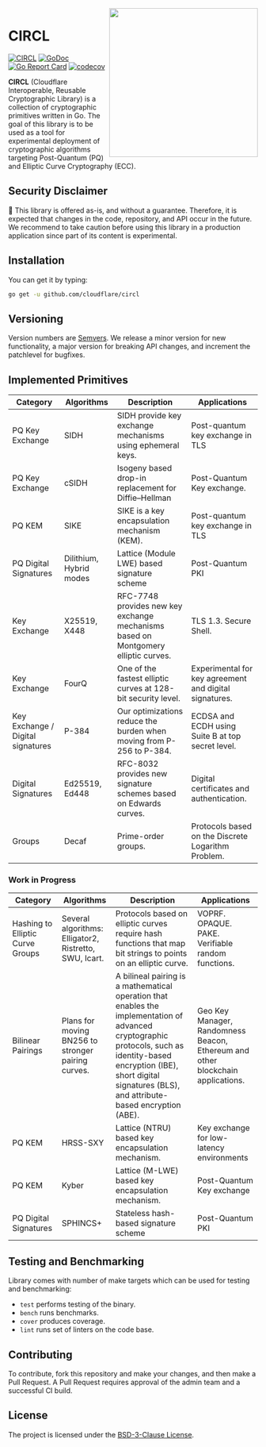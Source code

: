 <img src=".etc/icon.png" align="right" height="300" width="300"/>

# CIRCL

[![CIRCL](https://github.com/cloudflare/circl/workflows/CIRCL/badge.svg)](https://github.com/cloudflare/circl/actions)
[![GoDoc](https://godoc.org/github.com/cloudflare/circl?status.svg)](https://pkg.go.dev/github.com/cloudflare/circl?tab=overview)
[![Go Report Card](https://goreportcard.com/badge/github.com/cloudflare/circl)](https://goreportcard.com/report/github.com/cloudflare/circl)
[![codecov](https://codecov.io/gh/cloudflare/circl/branch/master/graph/badge.svg)](https://codecov.io/gh/cloudflare/circl)

**CIRCL** (Cloudflare Interoperable, Reusable Cryptographic Library) is a collection
of cryptographic primitives written in Go. The goal of this library is to be used as a tool for
experimental deployment of cryptographic algorithms targeting Post-Quantum (PQ) and Elliptic
Curve Cryptography (ECC).

## Security Disclaimer

🚨 This library is offered as-is, and without a guarantee. Therefore, it is expected that changes in the code, repository, and API occur in the future. We recommend to take caution before using this library in a production application since part of its content is experimental.

## Installation

You can get it by typing:

```sh
go get -u github.com/cloudflare/circl
```

## Versioning

Version numbers are [Semvers](https://semver.org/). We release a minor version for new functionality, a major version for breaking API changes, and increment the patchlevel for bugfixes.

## Implemented Primitives

| Category | Algorithms | Description | Applications |
|-----------|------------|-------------|--------------|
| PQ Key Exchange | SIDH | SIDH provide key exchange mechanisms using ephemeral keys. | Post-quantum key exchange in TLS |
| PQ Key Exchange | cSIDH | Isogeny based drop-in replacement for Diffie–Hellman | Post-Quantum Key exchange. |
| PQ KEM | SIKE | SIKE is a key encapsulation mechanism (KEM). | Post-quantum key exchange in TLS |
| PQ Digital Signatures | Dilithium, Hybrid modes | Lattice (Module LWE) based signature scheme | Post-Quantum PKI |
| Key Exchange | X25519, X448 | RFC-7748 provides new key exchange mechanisms based on Montgomery elliptic curves. | TLS 1.3. Secure Shell. |
| Key Exchange | FourQ | One of the fastest elliptic curves at 128-bit security level. | Experimental for key agreement and digital signatures. |
| Key Exchange / Digital signatures | P-384 | Our optimizations reduce the burden when moving from P-256 to P-384. |  ECDSA and ECDH using Suite B at top secret level. |
| Digital Signatures | Ed25519, Ed448 | RFC-8032 provides new signature schemes based on Edwards curves. | Digital certificates and authentication. |
| Groups | Decaf | Prime-order groups. | Protocols based on the Discrete Logarithm Problem. |

### Work in Progress

| Category | Algorithms | Description | Applications |
|----------|------------|-------------|--------------|
| Hashing to Elliptic Curve Groups | Several algorithms: Elligator2, Ristretto, SWU, Icart. | Protocols based on elliptic curves require hash functions that map bit strings to points on an elliptic curve.  | VOPRF. OPAQUE. PAKE. Verifiable random functions. |
| Bilinear Pairings | Plans for moving BN256 to stronger pairing curves. | A bilineal pairing is a mathematical operation that enables the implementation of advanced cryptographic protocols, such as identity-based encryption (IBE), short digital signatures (BLS), and attribute-based encryption (ABE). | Geo Key Manager, Randomness Beacon, Ethereum and other blockchain applications. |
| PQ KEM | HRSS-SXY | Lattice (NTRU) based key encapsulation mechanism. | Key exchange for low-latency environments |
| PQ KEM | Kyber | Lattice (M-LWE) based key encapsulation mechanism. | Post-Quantum Key exchange |
| PQ Digital Signatures | SPHINCS+ | Stateless hash-based signature scheme | Post-Quantum PKI |

## Testing and Benchmarking

Library comes with number of make targets which can be used for testing and
benchmarking:

- ``test`` performs testing of the binary.
- ``bench`` runs benchmarks.
- ``cover`` produces coverage.
- ``lint`` runs set of linters on the code base.

## Contributing

To contribute, fork this repository and make your changes, and then make a Pull
Request. A Pull Request requires approval of the admin team and a successful
CI build.

## License

The project is licensed under the [BSD-3-Clause License](./LICENSE).
